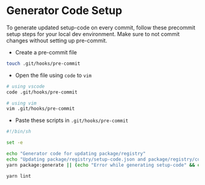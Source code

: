 # Generator Code Setup

To generate updated setup-code on every commit, follow these precommit setup steps for your local dev environment. Make sure to not commit changes without setting up pre-commit.

- Create a pre-commit file

```bash
touch .git/hooks/pre-commit
```

- Open the file using `code` to `vim`

```bash
# using vscode
code .git/hooks/pre-commit

# using vim
vim .git/hooks/pre-commit
```

- Paste these scripts in `.git/hooks/pre-commit`

```bash
#!/bin/sh

set -e

echo "Generator code for updating package/registry"
echo "Updating package/registry/setup-code.json and package/registry/component-examples.json"
yarn package:generate || (echo "Error while generating setup-code" && exit 1)

yarn lint
```
